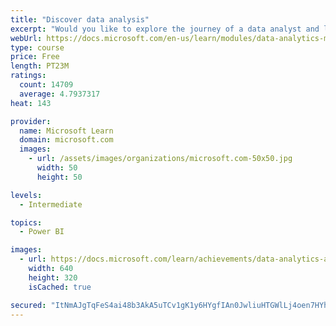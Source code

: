 ```yaml
---
title: "Discover data analysis"
excerpt: "Would you like to explore the journey of a data analyst and learn how a data analyst tells a story with data? In this module, you will explore the different roles in data and learn the different tasks of a data analyst."
webUrl: https://docs.microsoft.com/en-us/learn/modules/data-analytics-microsoft/
type: course
price: Free
length: PT23M
ratings:
  count: 14709
  average: 4.7937317
heat: 143

provider:
  name: Microsoft Learn
  domain: microsoft.com
  images:
    - url: /assets/images/organizations/microsoft.com-50x50.jpg
      width: 50
      height: 50

levels:
  - Intermediate

topics:
  - Power BI

images:
  - url: https://docs.microsoft.com/learn/achievements/data-analytics-and-microsoft-social.png
    width: 640
    height: 320
    isCached: true

secured: "ItNmAJgTqFeS4ai48b3AkA5uTCv1gK1y6HYgfIAn0JwliuHTGWlLj4oen7HYhb8q9RU2RIQEknO4RiJagOdFGGubVv0gDi5McM/SMcEA80IwO7S/DzS+8YjXYlz8cUrFAjLK+bIzP09rv7EDnPDHVYrmIzJy8WGpXTY75r5ABsIBPN6keT3b24UbBCoEbkY/S2ORtSoL2wHw5W9KENnsIWnrm4AEw0TwDUuGRSY5GPfdGPphHV9nZK8BYjoXkSEe8KMEUtMA1hab3HF7rLfZZCg00SOTUhkI3jU+U2fXT6afmM9gCVsSYPIUteqXQ91F0WpcvJGcBLPxpw/HVkYFOBtljVNE18kimS1ncXN+cedfjw4icLv9hMBrYLbWJvMOS3Qb7wYWTDNl3gVq6sw5h+F82uWj5V6C8qQ37EzBKGGvLA9tEtBm2kP8X881YBah;12P4siu/Nc9TFOYBPEKm7g=="
---
```


